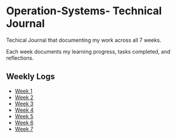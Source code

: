 # Operation-Systems- Technical Journal
Techical Journal that documenting my work across all 7 weeks.

Each week documents my learning progress, tasks completed, and reflections.

## Weekly Logs

- [Week 1](week1.md)
- [Week 2](week2.md)
- [Week 3](week3.md)
- [Week 4](week4.md)
- [Week 5](week5.md)
- [Week 6](week6.md)
- [Week 7](week7.md)
